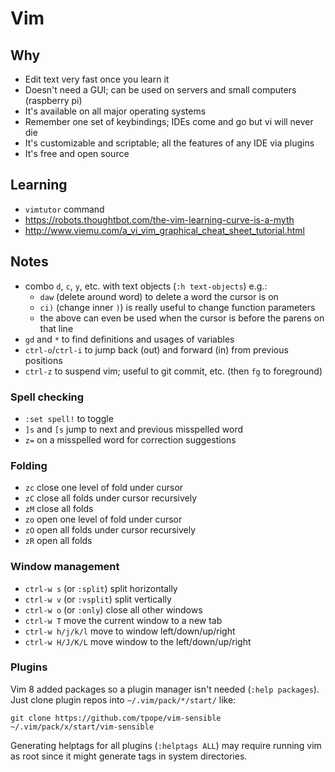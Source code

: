 # Vim

## Why
- Edit text very fast once you learn it
- Doesn't need a GUI; can be used on servers and small computers (raspberry pi)
- It's available on all major operating systems
- Remember one set of keybindings; IDEs come and go but vi will never die
- It's customizable and scriptable; all the features of any IDE via plugins
- It's free and open source

## Learning
- `vimtutor` command
- <https://robots.thoughtbot.com/the-vim-learning-curve-is-a-myth>
- <http://www.viemu.com/a_vi_vim_graphical_cheat_sheet_tutorial.html>

## Notes
- combo `d`, `c`, `y`, etc. with text objects (`:h text-objects`) e.g.:
  - `daw` (delete around word) to delete a word the cursor is on
  - `ci)` (change inner `)`) is really useful to change function parameters
  - the above can even be used when the cursor is before the parens on that line
- `gd` and `*` to find definitions and usages of variables
- `ctrl-o`/`ctrl-i` to jump back (out) and forward (in) from previous positions
- `ctrl-z` to suspend vim; useful to git commit, etc. (then `fg` to foreground)

### Spell checking
- `:set spell!` to toggle
- `]s` and `[s` jump to next and previous misspelled word
- `z=` on a misspelled word for correction suggestions

### Folding
- `zc` close one level of fold under cursor
- `zC` close all folds under cursor recursively
- `zM` close all folds
- `zo` open one level of fold under cursor
- `zO` open all folds under cursor recursively
- `zR` open all folds

### Window management
- `ctrl-w s` (or `:split`) split horizontally
- `ctrl-w v` (or `:vsplit`) split vertically
- `ctrl-w o` (or `:only`) close all other windows
- `ctrl-w T` move the current window to a new tab
- `ctrl-w h/j/k/l` move to window left/down/up/right
- `ctrl-w H/J/K/L` move window to the left/down/up/right

### Plugins
Vim 8 added packages so a plugin manager isn't needed (`:help packages`).
Just clone plugin repos into `~/.vim/pack/*/start/` like:

    git clone https://github.com/tpope/vim-sensible ~/.vim/pack/x/start/vim-sensible

Generating helptags for all plugins (`:helptags ALL`) may require running vim
as root since it might generate tags in system directories.
